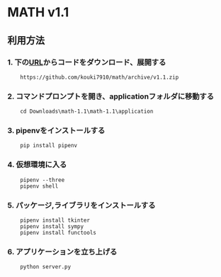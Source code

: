 # MATH  v1.1

## 利用方法

### 1.  下の[URL](https://github.com/kouki7910/math/archive/v1.1.zip)からコードをダウンロード、展開する
        https://github.com/kouki7910/math/archive/v1.1.zip

### 2. コマンドプロンプトを開き、applicationフォルダに移動する
        cd Downloads\math-1.1\math-1.1\application

### 3. pipenvをインストールする
        pip install pipenv

### 4. 仮想環境に入る               
        pipenv --three
        pipenv shell

### 5. パッケージ,ライブラリをインストールする
        pipenv install tkinter
        pipenv install sympy
        pipenv install functools

### 6. アプリケーションを立ち上げる
        python server.py
